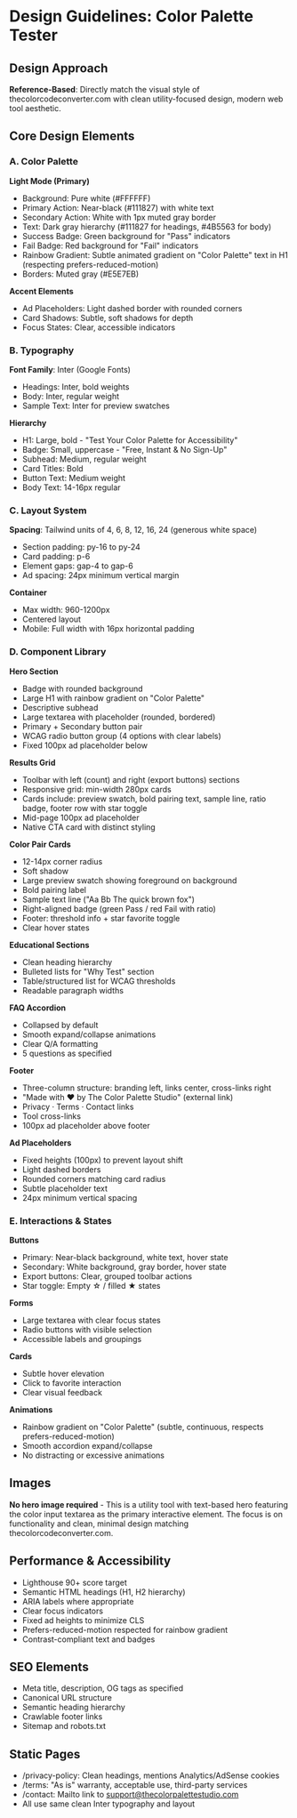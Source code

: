 # Design Guidelines: Color Palette Tester

## Design Approach
**Reference-Based**: Directly match the visual style of thecolorcodeconverter.com with clean utility-focused design, modern web tool aesthetic.

## Core Design Elements

### A. Color Palette

**Light Mode (Primary)**
- Background: Pure white (#FFFFFF)
- Primary Action: Near-black (#111827) with white text
- Secondary Action: White with 1px muted gray border
- Text: Dark gray hierarchy (#111827 for headings, #4B5563 for body)
- Success Badge: Green background for "Pass" indicators
- Fail Badge: Red background for "Fail" indicators
- Rainbow Gradient: Subtle animated gradient on "Color Palette" text in H1 (respecting prefers-reduced-motion)
- Borders: Muted gray (#E5E7EB)

**Accent Elements**
- Ad Placeholders: Light dashed border with rounded corners
- Card Shadows: Subtle, soft shadows for depth
- Focus States: Clear, accessible indicators

### B. Typography

**Font Family**: Inter (Google Fonts)
- Headings: Inter, bold weights
- Body: Inter, regular weight
- Sample Text: Inter for preview swatches

**Hierarchy**
- H1: Large, bold - "Test Your Color Palette for Accessibility"
- Badge: Small, uppercase - "Free, Instant & No Sign-Up"
- Subhead: Medium, regular weight
- Card Titles: Bold
- Button Text: Medium weight
- Body Text: 14-16px regular

### C. Layout System

**Spacing**: Tailwind units of 4, 6, 8, 12, 16, 24 (generous white space)
- Section padding: py-16 to py-24
- Card padding: p-6
- Element gaps: gap-4 to gap-6
- Ad spacing: 24px minimum vertical margin

**Container**
- Max width: 960-1200px
- Centered layout
- Mobile: Full width with 16px horizontal padding

### D. Component Library

**Hero Section**
- Badge with rounded background
- Large H1 with rainbow gradient on "Color Palette"
- Descriptive subhead
- Large textarea with placeholder (rounded, bordered)
- Primary + Secondary button pair
- WCAG radio button group (4 options with clear labels)
- Fixed 100px ad placeholder below

**Results Grid**
- Toolbar with left (count) and right (export buttons) sections
- Responsive grid: min-width 280px cards
- Cards include: preview swatch, bold pairing text, sample line, ratio badge, footer row with star toggle
- Mid-page 100px ad placeholder
- Native CTA card with distinct styling

**Color Pair Cards**
- 12-14px corner radius
- Soft shadow
- Large preview swatch showing foreground on background
- Bold pairing label
- Sample text line ("Aa Bb The quick brown fox")
- Right-aligned badge (green Pass / red Fail with ratio)
- Footer: threshold info + star favorite toggle
- Clear hover states

**Educational Sections**
- Clean heading hierarchy
- Bulleted lists for "Why Test" section
- Table/structured list for WCAG thresholds
- Readable paragraph widths

**FAQ Accordion**
- Collapsed by default
- Smooth expand/collapse animations
- Clear Q/A formatting
- 5 questions as specified

**Footer**
- Three-column structure: branding left, links center, cross-links right
- "Made with ❤️ by The Color Palette Studio" (external link)
- Privacy · Terms · Contact links
- Tool cross-links
- 100px ad placeholder above footer

**Ad Placeholders**
- Fixed heights (100px) to prevent layout shift
- Light dashed borders
- Rounded corners matching card radius
- Subtle placeholder text
- 24px minimum vertical spacing

### E. Interactions & States

**Buttons**
- Primary: Near-black background, white text, hover state
- Secondary: White background, gray border, hover state
- Export buttons: Clear, grouped toolbar actions
- Star toggle: Empty ☆ / filled ★ states

**Forms**
- Large textarea with clear focus states
- Radio buttons with visible selection
- Accessible labels and groupings

**Cards**
- Subtle hover elevation
- Click to favorite interaction
- Clear visual feedback

**Animations**
- Rainbow gradient on "Color Palette" (subtle, continuous, respects prefers-reduced-motion)
- Smooth accordion expand/collapse
- No distracting or excessive animations

## Images

**No hero image required** - This is a utility tool with text-based hero featuring the color input textarea as the primary interactive element. The focus is on functionality and clean, minimal design matching thecolorcodeconverter.com.

## Performance & Accessibility

- Lighthouse 90+ score target
- Semantic HTML headings (H1, H2 hierarchy)
- ARIA labels where appropriate
- Clear focus indicators
- Fixed ad heights to minimize CLS
- Prefers-reduced-motion respected for rainbow gradient
- Contrast-compliant text and badges

## SEO Elements

- Meta title, description, OG tags as specified
- Canonical URL structure
- Semantic heading hierarchy
- Crawlable footer links
- Sitemap and robots.txt

## Static Pages

- /privacy-policy: Clean headings, mentions Analytics/AdSense cookies
- /terms: "As is" warranty, acceptable use, third-party services
- /contact: Mailto link to support@thecolorpalettestudio.com
- All use same clean Inter typography and layout
